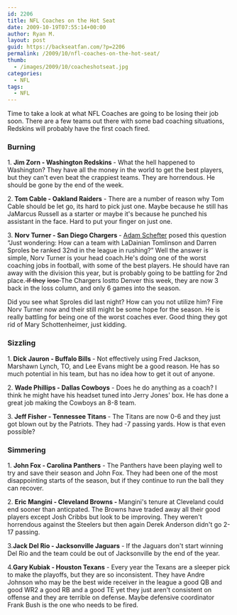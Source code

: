 ```yaml
---
id: 2206
title: NFL Coaches on the Hot Seat
date: 2009-10-19T07:55:14+00:00
author: Ryan M.
layout: post
guid: https://backseatfan.com/?p=2206
permalink: /2009/10/nfl-coaches-on-the-hot-seat/
thumb:
  - /images/2009/10/coacheshotseat.jpg
categories:
  - NFL
tags:
  - NFL
---
```


<div class="entry">
  <p>
    Time to take a look at what NFL Coaches are going to be losing their job soon. There are a few teams out there with some bad coaching situations, Redskins will probably have the first coach fired.
  </p>

  <h3>
    Burning
  </h3>

  <p>
    1. <strong>Jim Zorn - Washington Redskins </strong>- What the hell happened to Washington? They have all the money in the world to get the best players, but they can't even beat the crappiest teams. They are horrendous. He should be gone by the end of the week.
  </p>

  <p>
    2.<strong> Tom Cable - Oakland Raiders</strong> - There are a number of reason why Tom Cable should be let go, its hard to pick just one. Maybe because he still has JaMarcus Russell as a starter or maybe it's because he punched his assistant in the face. Hard to put your finger on just one.
  </p>

  <p>
    3. <strong>Norv Turner - San Diego Chargers </strong>- <a href="http://twitter.com/Adam_Schefter/status/4992590524">Adam Schefter</a> posed this question &#8220;Just wondering: How can a team with LaDainian Tomlinson and Darren Sproles be ranked 32nd in the league in rushing?&#8221; Well the answer is simple, Norv Turner is your head coach.He's doing one of the worst coaching jobs in football, with some of the best players. He should have ran away with the division this year, but is probably going to be battling for 2nd place.<span style="text-decoration: line-through;"> If </span><span style="text-decoration: line-through;">they</span> <span style="text-decoration: line-through;">lose </span> The Chargers lostto Denver this week, they are now 3 back in the loss column, and only 6 games into the season.
  </p>

  <p>
    Did you see what Sproles did last night? How can you not utilize him? Fire Norv Turner now and their still might be some hope for the season. He is really battling for being one of the worst coaches ever. Good thing they got rid of Mary Schottenheimer, just kidding.
  </p>

  <h3>
    Sizzling
  </h3>

  <p>
    1.<strong> Dick Jauron - Buffalo Bills </strong>- Not effectively using Fred Jackson, Marshawn Lynch, TO, and Lee Evans might be a good reason. He has so much potential in his team, but has no idea how to get it out of anyone.
  </p>

  <p>
    2. <strong>Wade Phillips - Dallas Cowboys</strong> - Does he do anything as a coach? I think he might have his headset tuned into Jerry Jones' box. He has done a great job making the Cowboys an 8-8 team.
  </p>

  <p>
    3.<strong> Jeff Fisher - Tennessee Titans </strong>- The Titans are now 0-6 and they just got blown out by the Patriots. They had -7 passing yards. How is that even possible?
  </p>

  <h3>
    Simmering
  </h3>

  <p>
    1. <strong>John Fox - Carolina Panthers</strong> - The Panthers have been playing well to try and save their season and John Fox. They had been one of the most disappointing starts of the season, but if they continue to run the ball they can recover.
  </p>

  <p>
    2. <strong>Eric Mangini - Cleveland Browns - </strong>Mangini's tenure at Cleveland could end sooner than anticpated. The Browns have traded away all their good players except Josh Cribbs but look to be improving. They weren't horrendous against the Steelers but then again Derek Anderson didn't go 2-17 passing.
  </p>

  <p>
    3.<strong>Jack Del Rio - Jacksonville Jaguars</strong> - If the Jaguars don't start winning Del Rio and the team could be out of Jacksonville by the end of the year.
  </p>

  <p>
    4.<strong>Gary Kubiak - Houston Texans</strong> - Every year the Texans are a sleeper pick to make the playoffs, but they are so inconsistent. They have Andre Johnson who may be the best wide receiver in the league a good QB and good WR2 a good RB and a good TE yet they just aren't consistent on offense and they are terrible on defense. Maybe defensive coordinator Frank Bush is the one who needs to be fired.
  </p>
</div>
